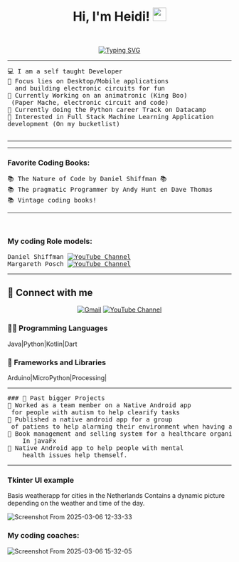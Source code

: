 <h1 align="center">
Hi, I'm Heidi!
	<a href="https://github.com/merlijne77" target="_self">
		<img src="https://media.giphy.com/media/hvRJCLFzcasrR4ia7z/giphy.gif" width="30">
	</a>
</h1>
<br/>
<p align="center">
	<a href="https://github.com/Merlijne77">
		<a href="https://git.io/typing-svg"><img src="https://readme-typing-svg.herokuapp.com?font=Fira+Code&pause=1000&width=435&lines=Enthusiastic+hobby+dev;Volunteer;Always+learning+new+stuff" alt="Typing SVG" /></a>
	</a>
</p>

<hr>

<pre>
💻 I am a self taught Developer 
📝 Focus lies on Desktop/Mobile applications
  and building electronic circuits for fun
🔭 Currently Working on an animatronic (King Boo)
 (Paper Mache, electronic circuit and code)
🌱 Currently doing the Python career Track on Datacamp
🚩 Interested in Full Stack Machine Learning Application 
development (On my bucketlist)
	</pre>
<hr>

<hr>

### Favorite Coding Books:
<pre>
📚 The Nature of Code by Daniel Shiffman 📚 
📚 The pragmatic Programmer by Andy Hunt en Dave Thomas
📚 Vintage coding books!
<hr>
</pre>


### My coding Role models:
<pre>
Daniel Shiffman <a href="https://thecodingtrain.com/"><img alt="YouTube Channel"/></a>
Margareth Posch <a href="https://www.youtube.com/@MargretPosch"><img alt="YouTube Channel"/></a>
</pre>
<hr>

## 🤝 Connect with me
<p align="center">
	<a href="mailto:coding.aspie@gmail.com"><img  alt="Gmail"/></a>
	<a href="https://www.youtube.com/@zielsurfen"><img alt="YouTube Channel"/></a>
</p>


### 👨‍💻 Programming Languages

Java|Python|Kotlin|Dart

### 🧰 Frameworks and Libraries

Arduino|MicroPython|Processing|


  </td>
  </tr>
</table>
<hr>

<pre>
### 🧰 Past bigger Projects
🚩 Worked as a team member on a Native Android app
 for people with autism to help clearify tasks
🚩 Published a native android app for a group
 of patiens to help alarming their environment when having a attack
🚩 Book management and selling system for a healthcare organisation. 
	In javaFx
🚩 Native Android app to help people with mental 
	health issues help themself.
</pre>
<hr>


### Tkinter UI example

Basis weatherapp for cities in the Netherlands 
Contains a dynamic picture depending on the weather and time of the day.



![Screenshot From 2025-03-06 12-33-33](https://github.com/user-attachments/assets/ff14a376-8796-4a9b-8655-1c2e87035dfd)

### My coding coaches:


![Screenshot From 2025-03-06 15-32-05](https://github.com/user-attachments/assets/4961e40f-4194-47d7-94eb-4a2678379746)

